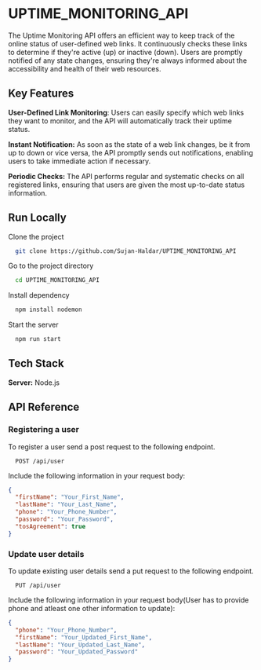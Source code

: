 # UPTIME_MONITORING_API

The Uptime Monitoring API offers an efficient way to keep track of the online status of user-defined web links. It continuously checks these links to determine if they're active (up) or inactive (down). Users are promptly notified of any state changes, ensuring they're always informed about the accessibility and health of their web resources.

## Key Features

**User-Defined Link Monitoring**:
Users can easily specify which web links they want to monitor, and the API will automatically track their uptime status.

**Instant Notification:**
As soon as the state of a web link changes, be it from up to down or vice versa, the API promptly sends out notifications, enabling users to take immediate action if necessary.

**Periodic Checks:**
The API performs regular and systematic checks on all registered links, ensuring that users are given the most up-to-date status information.

## Run Locally

Clone the project

```bash
  git clone https://github.com/Sujan-Haldar/UPTIME_MONITORING_API
```

Go to the project directory

```bash
  cd UPTIME_MONITORING_API
```

Install dependency

```bash
  npm install nodemon
```

Start the server

```bash
  npm run start
```

## Tech Stack

**Server:** Node.js

## API Reference

### Registering a user

To register a user send a post request to the following endpoint.

```http
  POST /api/user
```

Include the following information in your request body:

```json
{
  "firstName": "Your_First_Name",
  "lastName": "Your_Last_Name",
  "phone": "Your_Phone_Number",
  "password": "Your_Password",
  "tosAgreement": true
}
```

### Update user details

To update existing user details send a put request to the following endpoint.

```http
  PUT /api/user
```

Include the following information in your request body(User has to provide phone and atleast one other information to update):

```json
{
  "phone": "Your_Phone_Number",
  "firstName": "Your_Updated_First_Name",
  "lastName": "Your_Updated_Last_Name",
  "password": "Your_Updated_Password"
}
```
